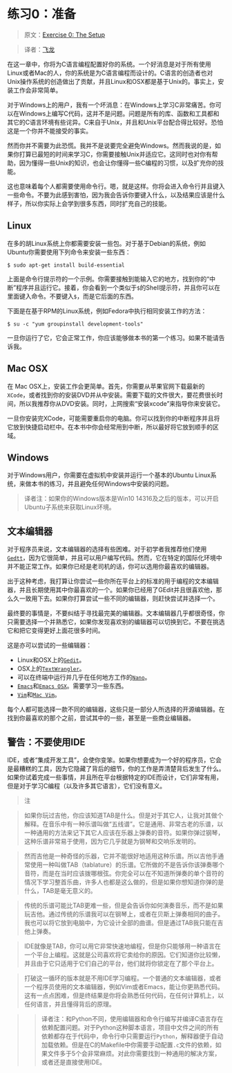 # 练习0：准备

> 原文：[Exercise 0: The Setup](http://c.learncodethehardway.org/book/ex0.html)

> 译者：[飞龙](https://github.com/wizardforcel)

在这一章中，你将为C语言编程配置好你的系统。一个好消息是对于所有使用Linux或者Mac的人，你的系统是为C语言编程而设计的。C语言的创造者也对Unix操作系统的创造做出了贡献，并且Linux和OSX都是基于Unix的。事实上，安装工作会非常简单。

对于Windows上的用户，我有一个坏消息：在Windows上学习C非常痛苦。你可以在Windows上编写C代码，这并不是问题。问题是所有的库、函数和工具都和其它的C语言环境有些诧异。C来自于Unix，并且和Unix平台配合得比较好。恐怕这是一个你并不能接受的事实。

然而你并不需要为此恐慌。我并不是说要完全避免Windows。然而我说的是，如果你打算已最短的时间来学习C，你需要接触Unix并适应它。这同时也对你有帮助，因为懂得一些Unix的知识，也会让你懂得一些C编程的习惯，以及扩充你的技能。

这也意味着每个人都需要使用命令行。嗯，就是这样。你将会进入命令行并且键入一些命令。不要为此感到害怕，因为我会告诉你要键入什么，以及结果应该是什么样子，所以你实际上会学到很多东西，同时扩充自己的技能。

## Linux

在多的胡Linux系统上你都需要安装一些包。对于基于Debian的系统，例如Ubuntu你需要使用下列命令来安装一些东西：

```
$ sudo apt-get install build-essential
```

上面是命令行提示符的一个示例。你需要接触到能输入它的地方，找到你的“中断”程序并且运行它。接着，你会看到一个类似于`$`的Shell提示符，并且你可以在里面键入命令。不要键入`$`，而是它后面的东西。

下面是在基于RPM的Linux系统，例如Fedora中执行相同安装工作的方法：

```
$ su -c "yum groupinstall development-tools"
```

一旦你运行了它，它会正常工作，你应该能够做本书的第一个练习。如果不能请告诉我。

## Mac OSX

在 Mac OSX上，安装工作会更简单。首先，你需要从苹果官网下载最新的`XCode`，或者找到你的安装DVD并从中安装。需要下载的文件很大，要花费很长时间，所以我推荐你从DVD安装。同时，上网搜索“安装xcode”来指导你来安装它。

一旦你安装完XCode，可能需要重启你的电脑。你可以找到你的中断程序并且将它放到快捷启动栏中。在本书中你会经常用到中断，所以最好将它放到顺手的区域。

## Windows

对于Windows用户，你需要在虚拟机中安装并运行一个基本的Ubuntu Linux系统，来做本书的练习，并且避免任何Windows中安装的问题。

> 译者注：如果你的Windows版本是Win10 14316及之后的版本，可以开启Ubuntu子系统来获取Linux环境。

## 文本编辑器

对于程序员来说，文本编辑器的选择有些困难。对于初学者我推荐他们使用[`Gedtt`](http://projects.gnome.org/gedit/)，因为它很简单，并且可以用户编写代码。然而，它在特定的国际化环境中并不能正常工作。如果你已经是老司机的话，你可以选用你最喜欢的编辑器。

出于这种考虑，我打算让你尝试一些你所在平台上的标准的用于编程的文本编辑器，并且长期使用其中你最喜欢的一个。如果你已经用了GEdit并且很喜欢他，那么久一致用下去。如果你打算尝试一些不同的编辑器，则赶快尝试并选择一个。

最终要的事情是，不要纠结于寻找最完美的编辑器。文本编辑器几乎都很奇怪，你只需要选择一个并熟悉它，如果你发现喜欢别的编辑器可以切换到它。不要在挑选它和把它变得更好上面花很多时间。

这是亦可以尝试的一些编辑器：

+ Linux和OSX上的[`Gedit`](http://projects.gnome.org/gedit/)。
+ OSX上的[`TextWrangler`](http://www.barebones.com/products/textwrangler/)。
+ 可以在终端中运行并几乎在任何地方工作的[`Nano`](http://www.nano-editor.org/)。
+ [`Emacs`](http://www.gnu.org/software/emacs/)和[`Emacs OSX`](http://emacsformacosx.com/)。需要学习一些东西。
+ [`Vim`](http://www.vim.org/)和[`Mac Vim`](http://code.google.com/p/macvim/)。

每个人都可能选择一款不同的编辑器，这些只是一部分人所选择的开源编辑器。在找到你最喜欢的那个之前，尝试其中的一些，甚至是一些商业编辑器。

## 警告：不要使用IDE

IDE，或者“集成开发工具”，会使你变笨。如果你想要成为一个好的程序员，它会是最糟糕的工具，因为它隐藏了背后的细节，你的工作是弄清楚背后发生了什么。如果你试着完成一些事情，并且所在平台根据特定的IDE而设计，它们非常有用，但是对于学习C编程（以及许多其它语言），它们没有意义。

> 注

> 如果你玩过吉他，你应该知道TAB是什么。但是对于其它人，让我对其做个解释。在音乐中有一种乐谱叫做“五线谱”。它是通用、非常古老的乐谱，以一种通用的方法来记下其它人应该在乐器上弹奏的音符。如果你弹过钢琴，这种乐谱非常易于使用，因为它几乎就是为钢琴和交响乐发明的。

> 然而吉他是一种奇怪的乐器，它并不能很好地适用这种乐谱。所以吉他手通常使用一种叫做TAB（tablature）的乐谱。它所做的不是告诉你该弹奏哪个音符，而是在当时应该拨哪根弦。你完全可以在不知道所弹奏的单个音符的情况下学习整首乐曲，许多人也都是这么做的，但是如果你想知道你弹的是什么，TAB是毫无意义的。

> 传统的乐谱可能比TAB更难一些，但是会告诉你如何演奏音乐，而不是如果玩吉他。通过传统的乐谱我可以在钢琴上，或者在贝斯上弹奏相同的曲子。我也可以将它放到电脑中，为它设计全部的曲谱。但是通过TAB我只能在吉他上弹奏。

> IDE就像是TAB，你可以用它非常快速地编程，但是你只能够用一种语言在一个平台上编程。这就是公司喜欢将它卖给你的原因。它们知道你比较懒，并且由于它只适用于它们自己的平台，他们就将你锁定在了那个平台上。

> 打破这一循环的版本就是不用IDE学习编程。一个普通的文本编辑器，或者一个程序员使用的文本编辑器，例如Vim或者Emacs，能让你更熟悉代码。这有一点点困难，但是终结果是你将会熟悉任何代码，在任何计算机上，以任何语言，并且懂得背后的原理。

> > 译者注：和Python不同，使用编辑器和命令行编写并编译C语言存在依赖配置问题。对于Python这种脚本语言，项目中文件之间的所有依赖都存在于代码中，命令行中只需要运行`Python`，解释器便于自动加载依赖。但是在C的Makefile中你需要手动配置`.c`文件的依赖，如果文件多于5个会非常麻烦。对此你需要找到一种通用的解决方案，或者还是直接使用IDE。